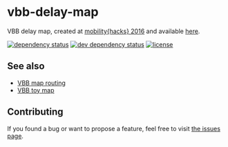 # vbb-delay-map

VBB delay map, created at [mobility{hacks} 2016](http://www.mobility-hacks.de/) and available [here](https://juliuste.github.io/vbb-delay-map/).

[![dependency status](https://img.shields.io/david/juliuste/vbb-delay-map.svg)](https://david-dm.org/juliuste/vbb-delay-map)
[![dev dependency status](https://img.shields.io/david/dev/juliuste/vbb-delay-map.svg)](https://david-dm.org/juliuste/vbb-delay-map#info=devDependencies)
[![license](https://img.shields.io/github/license/juliuste/vbb-delay-map.svg?style=flat)](LICENSE)

## See also
- [VBB map routing](https://github.com/derhuerst/vbb-map-routing)
- [VBB toy map](https://github.com/tursics/isometric-icons)

## Contributing

If you found a bug or want to propose a feature, feel free to visit [the issues page](https://github.com/juliuste/vbb-delay-map/issues).